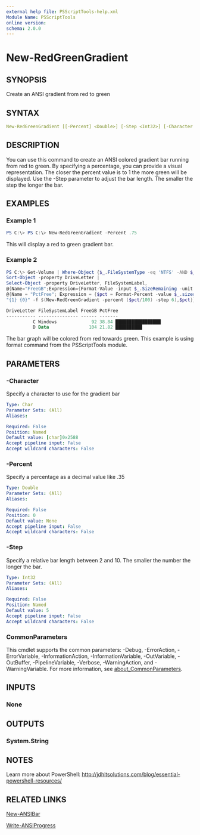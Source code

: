 ```yaml
---
external help file: PSScriptTools-help.xml
Module Name: PSScriptTools
online version:
schema: 2.0.0
---
```


# New-RedGreenGradient

## SYNOPSIS

Create an ANSI gradient from red to green

## SYNTAX

```yaml
New-RedGreenGradient [[-Percent] <Double>] [-Step <Int32>] [-Character <Char>] [<CommonParameters>]
```

## DESCRIPTION

You can use this command to create an ANSI colored gradient bar running from red to green. By specifying a percentage, you can provide a visual representation. The closer the percent value is to 1 the more green will be displayed. Use the -Step parameter to adjust the bar length. The smaller the step the longer the bar.

## EXAMPLES

### Example 1

```powershell
PS C:\> PS C:\> New-RedGreenGradient -Percent .75
```

This will display a red to green gradient bar.

### Example 2

```powershell
PS C:\> Get-Volume | Where-Object {$_.FileSystemType -eq 'NTFS' -AND $_.driveletter -match "[C-Zc-z]"} |
Sort-Object -property DriveLetter |
Select-Object -property DriveLetter, FileSystemLabel,
@{Name="FreeGB";Expression={Format-Value -input $_.SizeRemaining -unit GB}},
@{Name = "PctFree"; Expression = {$pct = Format-Percent -value $_.sizeremaining -total $_.size -decimal 2;
"{1} {0}" -f $(New-RedGreenGradient -percent ($pct/100) -step 6),$pct}}

DriveLetter FileSystemLabel FreeGB PctFree
----------- --------------- ------ -------
          C Windows             92 38.84 █████████████████
          D Data               104 21.82 ██████████
```

The bar graph will be colored from red towards green. This example is using format command from the PSScriptTools module.

## PARAMETERS

### -Character

Specify a character to use for the gradient bar

```yaml
Type: Char
Parameter Sets: (All)
Aliases:

Required: False
Position: Named
Default value: [char]0x2588
Accept pipeline input: False
Accept wildcard characters: False
```

### -Percent

Specify a percentage as a decimal value like .35

```yaml
Type: Double
Parameter Sets: (All)
Aliases:

Required: False
Position: 0
Default value: None
Accept pipeline input: False
Accept wildcard characters: False
```

### -Step

Specify a relative bar length between 2 and 10. The smaller the number the longer the bar.

```yaml
Type: Int32
Parameter Sets: (All)
Aliases:

Required: False
Position: Named
Default value: 5
Accept pipeline input: False
Accept wildcard characters: False
```

### CommonParameters

This cmdlet supports the common parameters: -Debug, -ErrorAction, -ErrorVariable, -InformationAction, -InformationVariable, -OutVariable, -OutBuffer, -PipelineVariable, -Verbose, -WarningAction, and -WarningVariable. For more information, see [about_CommonParameters](http://go.microsoft.com/fwlink/?LinkID=113216).

## INPUTS

### None

## OUTPUTS

### System.String

## NOTES

Learn more about PowerShell: http://jdhitsolutions.com/blog/essential-powershell-resources/

## RELATED LINKS

[New-ANSIBar]()

[Write-ANSIProgress]()